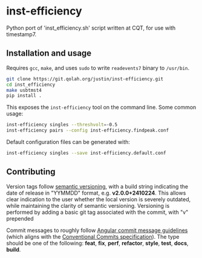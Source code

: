 # inst-efficiency

Python port of 'inst_efficiency.sh' script written at CQT, for use with timestamp7.

## Installation and usage

Requires `gcc`, `make`, and uses `sudo` to write `readevents7` binary to `/usr/bin`.

```bash
git clone https://git.qolah.org/justin/inst-efficiency.git
cd inst_efficiency
make usbtmst4
pip install .
```

This exposes the `inst-efficiency` tool on the command line. Some common usage:

```bash
inst-efficiency singles --threshvolt=-0.5
inst-efficiency pairs --config inst-efficiency.findpeak.conf
```

Default configuration files can be generated with:

```bash
inst-efficiency singles --save inst-efficiency.default.conf
```

## Contributing

Version tags follow [semantic versioning](https://semver.org/spec/v2.0.0.html), with a build string indicating the date of release in "YYMMDD" format, e.g. **v2.0.0+2410224**. This allows clear indication to the user whether the local version is severely outdated, while maintaining the clarity of semantic versioning. Versioning is performed by adding a basic git tag associated with the commit, with "v" prepended

Commit messages to roughly follow [Angular commit message guidelines](https://github.com/angular/angular/blob/22b96b9/CONTRIBUTING.md#-commit-message-guidelines) (which aligns with the [Conventional Commits specification](https://www.conventionalcommits.org/en/v1.0.0/)). The type should be one of the following: **feat**, **fix**, **perf**, **refactor**, **style**, **test**, **docs**, **build**.
